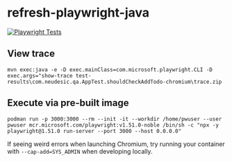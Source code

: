 # refresh-playwright-java

[![Playwright Tests](https://github.com/narayanan-vk/refresh-playwright-java/actions/workflows/playwright.yml/badge.svg?branch=main)](https://github.com/narayanan-vk/refresh-playwright-java/actions/workflows/playwright.yml)

## View trace

```
mvn exec:java -e -D exec.mainClass=com.microsoft.playwright.CLI -D exec.args="show-trace test-results\com.neudesic.qa.AppTest.shouldCheckAddTodo-chromium\trace.zip
```

## Execute via pre-built image

```
podman run -p 3000:3000 --rm --init -it --workdir /home/pwuser --user pwuser mcr.microsoft.com/playwright:v1.51.0-noble /bin/sh -c "npx -y playwright@1.51.0 run-server --port 3000 --host 0.0.0.0"
```

If seeing weird errors when launching Chromium, try running your container with `--cap-add=SYS_ADMIN` when developing locally.